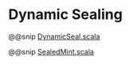 # Dynamic Sealing

@@snip [DynamicSeal.scala](../../../../../example/src/main/scala/ocaps/example/DynamicSeal.scala)

@@snip [SealedMint.scala](../../../../../example/src/main/scala/ocaps/example/SealedMint.scala)
